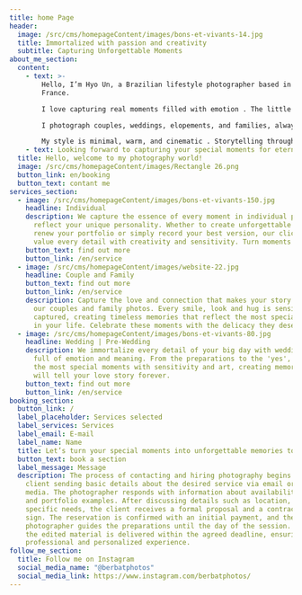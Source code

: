 ```yaml
---
title: home Page
header:
  image: /src/cms/homepageContent/images/bons-et-vivants-14.jpg
  title: Immortalized with passion and creativity
  subtitle: Capturing Unforgettable Moments
about_me_section:
  content:
    - text: >-
        Hello, I’m Hyo Un, a Brazilian lifestyle photographer based in Roscoff,
        France.

        I love capturing real moments filled with emotion . The little looks, the laughter, the quiet in-between.

        I photograph couples, weddings, elopements, and families, always with a focus on natural light and honest connection.

        My style is minimal, warm, and cinematic . Storytelling through simple, beautiful images you’ll treasure forever.
    - text: Looking forward to capturing your special moments for eternity!
  title: Hello, welcome to my photography world!
  image: /src/cms/homepageContent/images/Rectangle 26.png
  button_link: en/booking
  button_text: contant me
services_section:
  - image: /src/cms/homepageContent/images/bons-et-vivants-150.jpg
    headline: Individual
    description: We capture the essence of every moment in individual photos that
      reflect your unique personality. Whether to create unforgettable memories,
      renew your portfolio or simply record your best version, our clickers
      value every detail with creativity and sensitivity. Turn moments into art!
    button_text: find out more
    button_link: /en/service
  - image: /src/cms/homepageContent/images/website-22.jpg
    headline: Couple and Family
    button_text: find out more
    button_link: /en/service
    description: Capture the love and connection that makes your story unique with
      our couples and family photos. Every smile, look and hug is sensitively
      captured, creating timeless memories that reflect the most special bonds
      in your life. Celebrate these moments with the delicacy they deserve!
  - image: /src/cms/homepageContent/images/bons-et-vivants-80.jpg
    headline: Wedding | Pre-Wedding
    description: We immortalize every detail of your big day with wedding photos
      full of emotion and meaning. From the preparations to the 'yes', we record
      the most special moments with sensitivity and art, creating memories that
      will tell your love story forever.
    button_text: find out more
    button_link: /en/service
booking_section:
  button_link: /
  label_placeholder: Services selected
  label_services: Services
  label_email: E-mail
  label_name: Name
  title: Let’s turn your special moments into unforgettable memories together!
  button_text: book a section
  label_message: Message
  description: The process of contacting and hiring photography begins with the
    client sending basic details about the desired service via email or social
    media. The photographer responds with information about availability, prices
    and portfolio examples. After discussing details such as location, date and
    specific needs, the client receives a formal proposal and a contract to
    sign. The reservation is confirmed with an initial payment, and the
    photographer guides the preparations until the day of the session. Finally,
    the edited material is delivered within the agreed deadline, ensuring a
    professional and personalized experience.
follow_me_section:
  title: Follow me on Instagram
  social_media_name: "@berbatphotos"
  social_media_link: https://www.instagram.com/berbatphotos/
---
```


